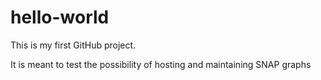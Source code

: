# hello-world
This is my first GitHub project.

It is meant to test the possibility of hosting and maintaining SNAP graphs
